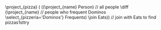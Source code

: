  \project_{pizza} (
      ((\project_{name} Person)          // all people
       \diff
       (\project_{name}                  // people who frequent Dominos
           \select_{pizzeria='Dominos'}
                Frequents)
      \join Eats))                        // join with Eats to find pizzas1sttry

